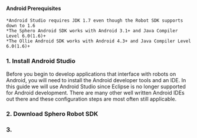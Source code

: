 #### Android Prerequisites
	*Android Studio requires JDK 1.7 even though the Robot SDK supports down to 1.6
	*The Sphero Android SDK works with Android 3.1+ and Java Compiler Level 6.0(1.6)+
	*The Ollie Android SDK works with Android 4.3+ and Java Compiler Level 6.0(1.6)+

### 1. Install Android Studio
Before you begin to develop applications that interface with robots on Android, you will need to install the Android developer tools and an IDE. In this guide we will use Android Studio since Eclipse is no longer supported for Android development. There are many other well written Android IDEs out there and these configuration steps are most often still applicable.

### 2. Download Sphero Robot SDK

### 3.

